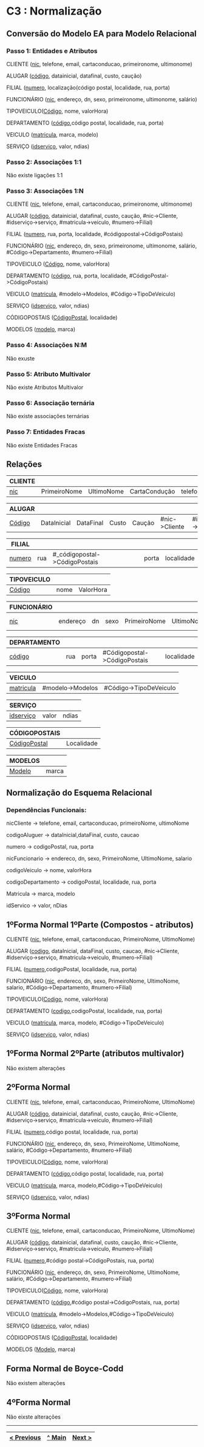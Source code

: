 # C3 : Normalização

## Conversão do Modelo EA para Modelo Relacional

### Passo 1: Entidades e Atributos

CLIENTE (<ins>nic</ins>, telefone, email, cartaconducao, primeironome, ultimonome)

ALUGAR (<ins>código</ins>, datainicial, datafinal, custo, caução)

FILIAL (<ins>numero</ins>, localização(código postal, localidade, rua, porta)

FUNCIONÁRIO (<ins>nic</ins>, endereço, dn, sexo, primeironome, ultimonome, salário)

TIPOVEICULO(<ins>Código</ins>, nome, valorHora)

DEPARTAMENTO (<ins>código</ins>,código postal, localidade, rua, porta)

VEICULO (<ins>matricula</ins>, marca, modelo)

SERVIÇO (<ins>idserviço</ins>, valor, ndias)

### Passo 2: Associações 1:1
Não existe ligações 1:1

### Passo 3: Associações 1:N

CLIENTE (<ins>nic</ins>, telefone, email, cartaconducao, primeironome, ultimonome)

ALUGAR (<ins>código</ins>, datainicial, datafinal, custo, caução, #nic->Cliente, #idserviço->serviço, #matricula->veiculo, #numero->Filial)

FILIAL (<ins>numero</ins>, rua, porta, localidade, #códigopostal->CódigoPostais)

FUNCIONÁRIO (<ins>nic</ins>, endereço, dn, sexo, primeironome, ultimonome, salário, #Código->Departamento, #numero->Filial)

TIPOVEICULO (<ins>Código</ins>, nome, valorHora)

DEPARTAMENTO (<ins>código</ins>, rua, porta, localidade, #CódigoPostal->CódigoPostais)

VEICULO (<ins>matricula</ins>, #modelo->Modelos, #Código->TipoDeVeiculo)

SERVIÇO (<ins>idserviço</ins>, valor, ndias)

CÓDIGOPOSTAIS (<ins>CódigoPostal</ins>, localidade)

MODELOS (<ins>modelo</ins>, marca)

### Passo 4: Associações N:M

Não exuste

### Passo 5: Atributo Multivalor

Não existe Atributos Multivalor

### Passo 6: Associação ternária

Não existe associações ternárias

### Passo 7: Entidades Fracas

Não existe Entidades Fracas


## Relações

|CLIENTE|    |      |   |         |                   |
|-----------|----|------|---|---------|-------------------|
|<ins>nic</ins>      |PrimeiroNome|UltimoNome|CartaCondução|telefone|Email|

|ALUGAR    |            |        |        |        |         |         |     |       |
|-------------|------------|------|-----|-----|----|-----|---------|---------|
|<ins>Código</ins>|DataInicial|DataFinal|Custo|Caução|#nic->Cliente|#idserviço->serviço|#matricula->veiculo|#numero->Filial|

|FILIAL    |    |                 |                    |        |
|---------|----|-----------------|--------------------|-----------|
|<ins>numero</ins>|rua|#_códigopostal->CódigoPostais|porta|localidade|

|TIPOVEICULO   |       |          |      
|----------|-------|----------|
|<ins>Código</ins>|nome|ValorHora|

|FUNCIONÁRIO  |         |          |         |                        |           |       |          |           |
|---------|---------|----------|---------|------------------------|-----------|--------|--------|----------|
|<ins>nic</ins>|endereço|dn|sexo|PrimeiroNome|UltimoNome|Salário|#Código->Departamento|#numero->Filial|

|DEPARTAMENTO|    |         |         |         |
|----------|----|---------|---------|----------|
|<ins>código</ins>      |rua|porta|#Códigopostal->CódigoPostais|localidade|


|VEICULO|    |        |
|-------|----|--------|
|<ins>matricula</ins>|#modelo->Modelos|#Código->TipoDeVeiculo|

|SERVIÇO    |        |       |  
|------------|--------|-------|
|<ins>idserviço</ins>|valor|ndias|


|CÓDIGOPOSTAIS         |                        |
|-------------------|------------------------|
|<ins>CódigoPostal</ins>|Localidade|

|MODELOS                |                 |        
|----------------------|-----------------|
|<ins>Modelo</ins>|marca|


## Normalização do Esquema Relacional

### Dependências Funcionais:

nicCliente -> telefone, email, cartaconducao, primeiroNome, ultimoNome

codigoAluguer -> dataInicial,dataFinal, custo, caucao

numero -> codigoPostal, rua, porta

nicFuncionario -> endereco, dn, sexo, PrimeiroNome, UltimoNome, salario

codigoVeiculo -> nome, valorHora

codigoDepartamento -> codigoPostal, localidade, rua, porta

Matricula -> marca, modelo

idServico -> valor, nDias

## 1ºForma Normal 1ºParte (Compostos - atributos)

CLIENTE (<ins>nic</ins>, telefone, email, cartaconducao, PrimeiroNome, UltimoNome)

ALUGAR (<ins>codigo</ins>, dataInicial, dataFinal, custo, caucao, #nic->Cliente, #idserviço->serviço, #matricula->veiculo, #numero->Filial)

FILIAL (<ins>numero</ins>,codigoPostal, localidade, rua, porta)

FUNCIONÁRIO (<ins>nic</ins>, endereco, dn, sexo, PrimeiroNome, UltimoNome, salario, #Código->Departamento, #numero->Filial)

TIPOVEICULO(<ins>Codigo</ins>, nome, valorHora)

DEPARTAMENTO (<ins>codigo</ins>,codigoPostal, localidade, rua, porta)

VEICULO (<ins>matricula</ins>, marca, modelo, #Código->TipoDeVeiculo)

SERVIÇO (<ins>idserviço</ins>, valor, ndias)


## 1ºForma Normal 2ºParte (atributos multivalor)

Não existem alterações 

## 2ºForma Normal

CLIENTE (<ins>nic</ins>, telefone, email, cartaconducao, PrimeiroNome, UltimoNome)

ALUGAR (<ins>código</ins>, datainicial, datafinal, custo, caução, #nic->Cliente, #idserviço->serviço, #matricula->veiculo, #numero->Filial)

FILIAL (<ins>numero</ins>,código postal, localidade, rua, porta)

FUNCIONÁRIO (<ins>nic</ins>, endereço, dn, sexo, PrimeiroNome, UltimoNome, salário, #Código->Departamento, #numero->Filial)

TIPOVEICULO(<ins>Código</ins>, nome, valorHora)

DEPARTAMENTO (<ins>código</ins>,código postal, localidade, rua, porta)

VEICULO (<ins>matricula</ins>, marca, modelo,#Código->TipoDeVeiculo)

SERVIÇO (<ins>idserviço</ins>, valor, ndias)

## 3ºForma Normal 

CLIENTE (<ins>nic</ins>, telefone, email, cartaconducao, PrimeiroNome, UltimoNome)

ALUGAR (<ins>código</ins>, datainicial, datafinal, custo, caução, #nic->Cliente, #idserviço->serviço, #matricula->veiculo, #numero->Filial)

FILIAL (<ins>numero</ins>,#código postal->CódigoPostais, rua, porta)

FUNCIONÁRIO (<ins>nic</ins>, endereço, dn, sexo, PrimeiroNome, UltimoNome, salário, #Código->Departamento, #numero->Filial)

TIPOVEICULO(<ins>Código</ins>, nome, valorHora)

DEPARTAMENTO (<ins>código</ins>,#código postal->CódigoPostais, rua, porta)

VEICULO (<ins>matricula</ins>, #modelo->Modelos,#Código->TipoDeVeiculo)

SERVIÇO (<ins>idserviço</ins>, valor, ndias)

CÓDIGOPOSTAIS (<ins>CódigoPostal</ins>, localidade)

MODELOS (<ins>Modelo</ins>, marca)

## Forma Normal de Boyce-Codd 

Não existem alterações

## 4ºForma Normal 

Não eixste alterações





---
[< Previous](rebd02.md) | [^ Main](https://github.com/exemploTrabalho/reportSIBD/) | [Next >](rebd04.md)
:--- | :---: | ---: 
